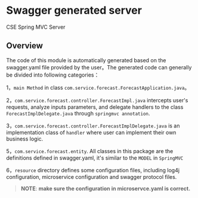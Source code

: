 # Swagger generated server

CSE Spring MVC Server

## Overview

The code of this module is automatically generated based on the swagger.yaml file provided by the user。The generated
code can generally be divided into following categories：

1，`main Method` in class `com.service.forecast.ForecastApplication.java`。

2，`com.service.forecast.controller.ForecastImpl.java` intercepts user's requests, analyze inputs parameters, and
delegate handlers to the class `ForecastImplDelegate.java` through `springmvc annotation`.

3，`com.service.forecast.controller.ForecastImplDelegate.java` is an implementation class of `handler` where user can
implement their own business logic.

5，`com.service.forecast.entity`. All classes in this package are the definitions defined in swagger.yaml, it's similar
to the `MODEL` in `SpringMVC`

6，`resource` directory defines some configuration files, including log4j configuration, microservice configuration and
swagger protocol files.

> **NOTE**:  **make sure the configuration in microservce.yaml is correct.**